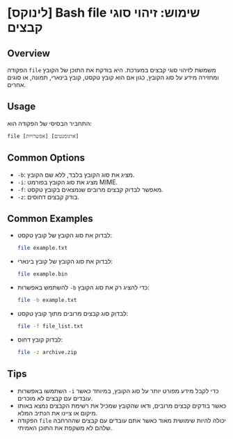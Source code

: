 # [לינוקס] Bash file שימוש: זיהוי סוגי קבצים

## Overview
הפקודה `file` משמשת לזיהוי סוגי קבצים במערכת. היא בודקת את התוכן של הקובץ ומחזירה מידע על סוג הקובץ, כגון אם הוא קובץ טקסט, קובץ בינארי, תמונה, או סוגים אחרים.

## Usage
התחביר הבסיסי של הפקודה הוא:
```
file [אפשרויות] [ארגומנטים]
```

## Common Options
- `-b`: מציג את סוג הקובץ בלבד, ללא שם הקובץ.
- `-i`: מציג את סוג הקובץ בפורמט MIME.
- `-f`: מאפשר לבדוק קבצים מרובים שנמצאים בקובץ טקסט.
- `-z`: בודק קבצים דחוסים.

## Common Examples
- לבדוק את סוג הקובץ של קובץ טקסט:
  ```bash
  file example.txt
  ```

- לבדוק את סוג הקובץ של קובץ בינארי:
  ```bash
  file example.bin
  ```

- להשתמש באפשרות `-b` כדי להציג רק את סוג הקובץ:
  ```bash
  file -b example.txt
  ```

- לבדוק סוג קבצים מרובים מתוך קובץ טקסט:
  ```bash
  file -f file_list.txt
  ```

- לבדוק קובץ דחוס:
  ```bash
  file -z archive.zip
  ```

## Tips
- השתמשו באפשרות `-i` כדי לקבל מידע מפורט יותר על סוג הקובץ, במיוחד כאשר עובדים עם קבצים לא מוכרים.
- כאשר בודקים קבצים מרובים, ודאו שהקובץ שמכיל את רשימת הקבצים נמצא באותו מיקום או ציינו את הנתיב המלא.
- הפקודה `file` יכולה להיות שימושית מאוד כאשר אתם עובדים עם קבצים שההרחבה שלהם לא משקפת את התוכן האמיתי.